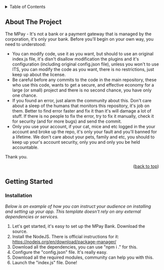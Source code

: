 <!-- TABLE OF CONTENTS -->
<details>
  <summary>Table of Contents</summary>
  <ol>
    <li>
      <a href="#about-the-project">About The Project</a>
      <ul>
        <li><a href="#built-with">Built With</a></li>
      </ul>
    </li>
    <li>
      <a href="#getting-started">Getting Started</a>
      <ul>
        <li><a href="#prerequisites">Prerequisites</a></li>
        <li><a href="#installation">Installation</a></li>
      </ul>
    </li>
    <li><a href="#usage">Usage</a></li>
    <li><a href="#roadmap">Roadmap</a></li>
    <li><a href="#contributing">Contributing</a></li>
    <li><a href="#license">License</a></li>
    <li><a href="#contact">Contact</a></li>
    <li><a href="#acknowledgments">Acknowledgments</a></li>
  </ol>
</details>



<!-- ABOUT THE PROJECT -->
## About The Project

The MPay - It's not a bank or a payment gateway that is managed by the corporation, it's only your bank. Before you'll begin on your own way, you need to understood:
- You can modify code, use it as you want, but should to use an original index.js file, it's disn't disallow modification the plugins and it's configuration (including original config.json file), unless you won't to use ITS, you can modify the code as you want, there is no restrictions, just keep up about the license.
- Be careful before any commits to the code in the main repository, these who use this code, wants to get a secure, and effective economy for a large (or small) project and there is no second chance, you have only one chance.
- If you found an error, just alarm the community about this. Don't care about a sleep of the humans that monitors this repository, it's job on them. Better to find error faster and fix it than it's will damage a lot of stuff. If there is no people to fix the error, try to fix it manually, check it for security (and for more bugs) and send the commit.
- Only you use your account, if your cat, mice and etc logged in the your account and broke up the repo, it's only your fault and you'll banned for a lifetime. We don't care about your pets, family and etc, you should to keep up your's account security, only you and only you be held accountable.

Thank you.

<p align="right">(<a href="#readme-top">back to top</a>)</p>

<!-- GETTING STARTED -->
## Getting Started

### Installation

_Below is an example of how you can instruct your audience on installing and setting up your app. This template doesn't rely on any external dependencies or services._

1. Let's get started, it's easy to set up the MPay Bank. Download the source.
2. Install the NodeJS. There is official instructions for it: https://nodejs.org/en/download/package-manager/
3. Download all the dependencies, you can use "npm i ." for this.
4. Configure the "config.json" file. It's really easy.
5. Download all the required modules, community can help you with this.
6. Launch the "index.js" file. Done!


